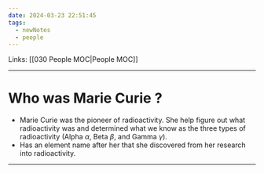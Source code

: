 ```yaml
---
date: 2024-03-23 22:51:45
tags:
  - newNotes
  - people
---
```

Links: [[030 People MOC|People MOC]]

---
# Who was Marie Curie ?
- Marie Curie was the pioneer of radioactivity. She help figure out what radioactivity was and determined what we know as the three types of radioactivity (Alpha $\alpha$, Beta $\beta$, and Gamma $\gamma$).
- Has an element name after her that she discovered from her research into radioactivity.


---
